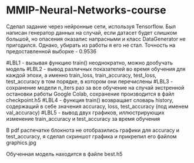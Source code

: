 # MMIP-Neural-Networks-course

Сделал задание через нейронные сети, используя Tensorflow. Был написан генератор данных на случай, если датасет будет слишком большой, но опасения оказалис напрасными и класс DataGenerator не пригодился. Однако, убирать из работы я его не стал.
Точность на предоставленной выборке - 0.9536

#LBL1 - вызывая функцию train() неоднократно, можно дообучать модель
#LBL2 - вывод различных показателей во время обучения для каждой эпохи, а именно train_loss, train_accuracy, test_loss, test_accuracy в том порядке, в котором они перечислены
#LBL3 - сохранение модели n_iters раз за все обучение на случай экстренной остановки работы Google Colab, сохранение производится в файл checkpoint.h5
#LBL4 - функция train() возвращает словарь history, содержащий в себе значения accuracy, loss, test_accuracy (под именем val_accuracy)
#LBL5 - вывод двух графиков, иллюстрирующих изменение train_accuracy и test_accuracy за время обучения

В pdf распечатке блокнота не отобразились графики для accuracy и test_accuracy, я сделал скриншот графика и прикрепил его файлом graphics.jpg

Обученная модель находится в файле best.h5